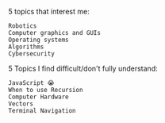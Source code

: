5 topics that interest me:

    Robotics
    Computer graphics and GUIs
    Operating systems
    Algorithms
    Cybersecurity
  

5 Topics I find difficult/don't fully understand:

    JavaScript 😭
    When to use Recursion
    Computer Hardware
    Vectors
    Terminal Navigation
